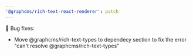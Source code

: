 ```yaml
---
'@graphcms/rich-text-react-renderer': patch
---
```


🐛 Bug fixes:

- Move @graphcms/rich-text-types to dependecy section to fix the error "can't resolve @graphcms/rich-text-types"
